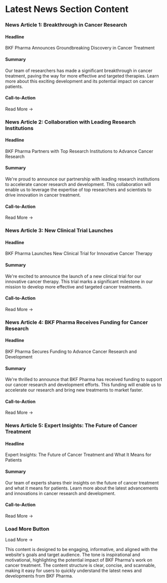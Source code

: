 **Latest News Section Content**
=============================

### News Article 1: Breakthrough in Cancer Research

#### Headline
BKF Pharma Announces Groundbreaking Discovery in Cancer Treatment

#### Summary
Our team of researchers has made a significant breakthrough in cancer treatment, paving the way for more effective and targeted therapies. Learn more about this exciting development and its potential impact on cancer patients.

#### Call-to-Action
Read More →

### News Article 2: Collaboration with Leading Research Institutions

#### Headline
BKF Pharma Partners with Top Research Institutions to Advance Cancer Research

#### Summary
We're proud to announce our partnership with leading research institutions to accelerate cancer research and development. This collaboration will enable us to leverage the expertise of top researchers and scientists to drive innovation in cancer treatment.

#### Call-to-Action
Read More →

### News Article 3: New Clinical Trial Launches

#### Headline
BKF Pharma Launches New Clinical Trial for Innovative Cancer Therapy

#### Summary
We're excited to announce the launch of a new clinical trial for our innovative cancer therapy. This trial marks a significant milestone in our mission to develop more effective and targeted cancer treatments.

#### Call-to-Action
Read More →

### News Article 4: BKF Pharma Receives Funding for Cancer Research

#### Headline
BKF Pharma Secures Funding to Advance Cancer Research and Development

#### Summary
We're thrilled to announce that BKF Pharma has received funding to support our cancer research and development efforts. This funding will enable us to accelerate our research and bring new treatments to market faster.

#### Call-to-Action
Read More →

### News Article 5: Expert Insights: The Future of Cancer Treatment

#### Headline
Expert Insights: The Future of Cancer Treatment and What It Means for Patients

#### Summary
Our team of experts shares their insights on the future of cancer treatment and what it means for patients. Learn more about the latest advancements and innovations in cancer research and development.

#### Call-to-Action
Read More →

### Load More Button
Load More →

This content is designed to be engaging, informative, and aligned with the website's goals and target audience. The tone is inspirational and motivational, highlighting the potential impact of BKF Pharma's work on cancer treatment. The content structure is clear, concise, and scannable, making it easy for users to quickly understand the latest news and developments from BKF Pharma.